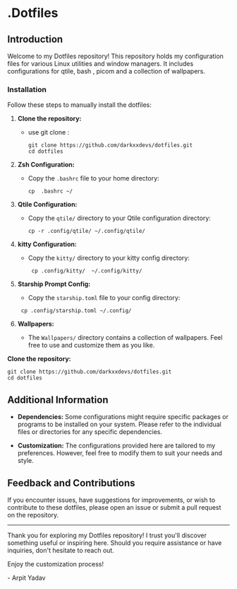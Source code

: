 # ____.Dotfiles____

## Introduction

Welcome to my Dotfiles repository! This repository holds my configuration files for various Linux utilities and window managers. It includes configurations for qtile, bash , picom and a collection of wallpapers.

###  Installation

Follow these steps to manually install the dotfiles:

1. **Clone the repository:**
    - use git clone :
       ```
       git clone https://github.com/darkxxdevs/dotfiles.git
       cd dotfiles
       ```

2. **Zsh Configuration:**

   - Copy the `.bashrc` file to your home directory:

     ```
     cp  .bashrc ~/
     ```

4. **Qtile Configuration:**

   - Copy the `qtile/` directory to your Qtile configuration directory:

     ```
     cp -r .config/qtile/ ~/.config/qtile/
     ```

5. **kitty Configuration:**
   - Copy the `kitty/` directory to your kitty config directory:

     ```
      cp .config/kitty/  ~/.config/kitty/
     ```

6. **Starship Prompt Config:**
   - Copy the `starship.toml` file to your config directory:

    ```
     cp .config/starship.toml ~/.config/
    ```


7. **Wallpapers:**

   - The `Wallpapers/` directory contains a collection of wallpapers. Feel free to use and customize them as you like.


**Clone the repository:**

   ```
   git clone https://github.com/darkxxdevs/dotfiles.git
   cd dotfiles
   ```

## Additional Information

- **Dependencies:** Some configurations might require specific packages or programs to be installed on your system. Please refer to the individual files or directories for any specific dependencies.

- **Customization:** The configurations provided here are tailored to my preferences. However, feel free to modify them to suit your needs and style.

## Feedback and Contributions

If you encounter issues, have suggestions for improvements, or wish to contribute to these dotfiles, please open an issue or submit a pull request on the repository.

---

Thank you for exploring my Dotfiles repository! I trust you'll discover something useful or inspiring here. Should you require assistance or have inquiries, don't hesitate to reach out.

Enjoy the customization process!

\- Arpit Yadav